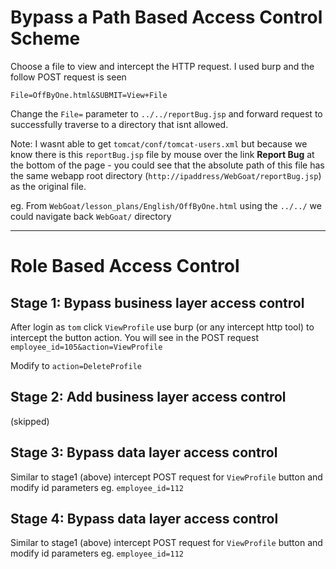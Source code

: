 # Bypass a Path Based Access Control Scheme

Choose a file to view and intercept the HTTP request. I used burp and the follow POST request is seen

`File=OffByOne.html&SUBMIT=View+File`

Change the `File=` parameter to `../../reportBug.jsp` and forward request to successfully traverse to a directory that isnt allowed.

Note: I wasnt able to get `tomcat/conf/tomcat-users.xml` but because we know there is this `reportBug.jsp` file by mouse over the link **Report Bug** at the bottom of the page - you could see that the absolute path of this file has the same webapp root directory (`http://ipaddress/WebGoat/reportBug.jsp`) as the original file.

eg. From `WebGoat/lesson_plans/English/OffByOne.html` using the `../../` we could navigate back `WebGoat/` directory


---

# Role Based Access Control

## Stage 1: Bypass business layer access control

After login as `tom` click `ViewProfile` use burp (or any intercept http tool) to intercept the button action. You will see in the POST request `employee_id=105&action=ViewProfile`

Modify to `action=DeleteProfile`

## Stage 2: Add business layer access control

(skipped)

## Stage 3: Bypass data layer access control

Similar to stage1 (above) intercept POST request for `ViewProfile` button and modify id parameters eg. `employee_id=112`

## Stage 4: Bypass data layer access control

Similar to stage1 (above) intercept POST request for `ViewProfile` button and modify id parameters eg. `employee_id=112`
